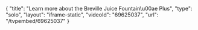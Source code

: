 {
    "title": "Learn more about the Breville Juice Fountain\u00ae Plus",
    "type": "solo",
    "layout": "iframe-static",
    "videoId": "69625037",
    "url": "\/tvpembed\/69625037"
}